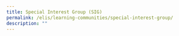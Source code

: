 ```yaml
---
title: Special Interest Group (SIG)
permalink: /elis/learning-communities/special-interest-group/
description: ""
---
```

